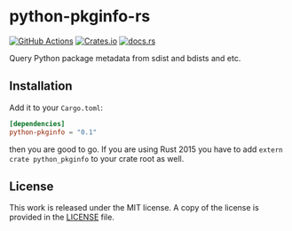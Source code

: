 # python-pkginfo-rs

[![GitHub Actions](https://github.com/messense/python-pkginfo-rs/workflows/CI/badge.svg)](https://github.com/messense/python-pkginfo-rs/actions?query=workflow%3ACI)
[![Crates.io](https://img.shields.io/crates/v/python-pkginfo.svg)](https://crates.io/crates/python-pkginfo)
[![docs.rs](https://docs.rs/python-pkginfo/badge.svg)](https://docs.rs/python-pkginfo/)

Query Python package metadata from sdist and bdists and etc.

## Installation

Add it to your ``Cargo.toml``:

```toml
[dependencies]
python-pkginfo = "0.1"
```

then you are good to go. If you are using Rust 2015 you have to add ``extern crate python_pkginfo`` to your crate root as well.

## License

This work is released under the MIT license. A copy of the license is provided in the [LICENSE](./LICENSE) file.